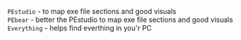
`PEstudio` - to map exe file sections and good visuals \
`PEbear` - better the PEstudio to map exe file sections and good visuals \
`Everything` - helps find everthing in you'r PC
